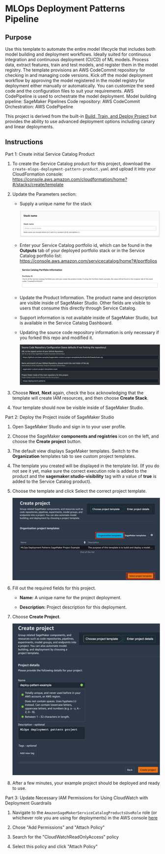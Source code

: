 # MLOps Deployment Patterns Pipeline

## Purpose

Use this template to automate the entire model lifecycle that includes both model building and deployment workflows. Ideally suited for continuous integration and continuous deployment (CI/CD) of ML models. Process data, extract features, train and test models, and register them in the model registry. The template provisions an AWS CodeCommit repository for checking in and managing code versions. Kick off the model deployment workflow by approving the model registered in the model registry for deployment either manually or automatically. You can customize the seed code and the configuration files to suit your requirements. AWS CodePipeline is used to orchestrate the model deployment. Model building pipeline: SageMaker Pipelines Code repository: AWS CodeCommit Orchestration: AWS CodePipeline

This project is derived from the built-in [Build, Train, and Deploy Project](https://docs.aws.amazon.com/sagemaker/latest/dg/sagemaker-projects-templates-sm.html#sagemaker-projects-templates-code-commit) but provides the ability to use advanced deployment options including canary and linear deployments.

## Instructions

Part 1: Create initial Service Catalog Product

1. To create the Service Catalog product for this project, download the `create-mlops-deployment-pattern-product.yaml` and upload it into your CloudFormation console: https://console.aws.amazon.com/cloudformation/home?#/stacks/create/template


2. Update the Parameters section:

    - Supply a unique name for the stack

        ![](images/deploy-params-01.png)

    - Enter your Service Catalog portfolio id, which can be found in the __Outputs__ tab of your deployed portfolio stack or in the Service Catalog portfolio list: https://console.aws.amazon.com/servicecatalog/home?#/portfolios

        ![](images/deploy-params-02.png)

    - Update the Product Information. The product name and description are visible inside of SageMaker Studio. Other fields are visible to users that consume this directly through Service Catalog. 

    - Support information is not available inside of SageMaker Studio, but is available in the Service Catalog Dashboard.

    - Updating the source code repository information is only necessary if you forked this repo and modified it.

        ![](images/deploy-params-03.png)

3. Choose __Next__, __Next__ again, check the box acknowledging that the template will create IAM resources, and then choose __Create Stack__.

4. Your template should now be visible inside of SageMaker Studio.


Part 2: Deploy the Project inside of SageMaker Studio

1. Open SageMaker Studio and sign in to your user profile.

1. Choose the SageMaker __components and registries__ icon on the left, and choose the __Create project__ button.

1. The default view displays SageMaker templates. Switch to the __Organization__ templates tab to see custom project templates.

1. The template you created will be displayed in the template list. (If you do not see it yet, make sure the correct execution role is added to the product and the __sagemaker:studio-visibility__ tag with a value of __true__ is added to the Service Catalog product).

1. Choose the template and click Select the correct project template.

    ![](images/deploy-project.png)

6. Fill out the required fields for this project.

    - __Name:__ A unique name for the project deployment.

    - __Description:__ Project description for this deployment.

7. Choose __Create Project__.

    ![](images/deploy-create.png)

8. After a few minutes, your example project should be deployed and ready to use.


Part 3: Update Necessary IAM Permissions for Using CloudWatch with Deployment Guardrails

1. Navigate to the `AmazonSageMakerServiceCatalogProductsUseRole` role (or whichever role you are using for deployments) in the AWS console [here](https://console.aws.amazon.com/iamv2/home?#/roles/details/AmazonSageMakerServiceCatalogProductsUseRole?section=permissions)

1. Chose "Add Permissions" and "Attach Policy"

1. Search for the "CloudWatchReadOnlyAccess" policy

1. Select this policy and click "Attach Policy"
